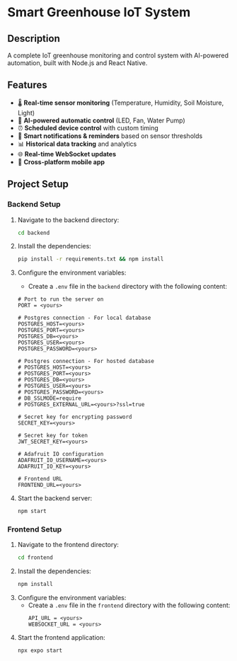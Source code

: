 # Smart Greenhouse IoT System

## Description

A complete IoT greenhouse monitoring and control system with AI-powered automation, built with Node.js and React Native.

## Features

- 🌡️ **Real-time sensor monitoring** (Temperature, Humidity, Soil Moisture, Light)
- 🤖 **AI-powered automatic control** (LED, Fan, Water Pump)
- ⏰ **Scheduled device control** with custom timing
- 🔔 **Smart notifications & reminders** based on sensor thresholds
- 📊 **Historical data tracking** and analytics
- 🌐 **Real-time WebSocket updates**
- 📱 **Cross-platform mobile app**

## Project Setup

### Backend Setup

1. Navigate to the backend directory:
   ```sh
   cd backend
   ```
2. Install the dependencies:
   ```sh
   pip install -r requirements.txt && npm install
   ```
3. Configure the environment variables:

   - Create a `.env` file in the `backend` directory with the following content:

   ```
   # Port to run the server on
   PORT = <yours>

   # Postgres connection - For local database
   POSTGRES_HOST=<yours>
   POSTGRES_PORT=<yours>
   POSTGRES_DB=<yours>
   POSTGRES_USER=<yours>
   POSTGRES_PASSWORD=<yours>

   # Postgres connection - For hosted database
   # POSTGRES_HOST=<yours>
   # POSTGRES_PORT=<yours>
   # POSTGRES_DB=<yours>
   # POSTGRES_USER=<yours>
   # POSTGRES_PASSWORD=<yours>
   # DB_SSLMODE=require
   # POSTGRES_EXTERNAL_URL=<yours>?ssl=true

   # Secret key for encrypting password
   SECRET_KEY=<yours>

   # Secret key for token
   JWT_SECRET_KEY=<yours>

   # Adafruit IO configuration
   ADAFRUIT_IO_USERNAME=<yours>
   ADAFRUIT_IO_KEY=<yours>

   # Frontend URL
   FRONTEND_URL=<yours>

   ```

4. Start the backend server:
   ```sh
   npm start
   ```

### Frontend Setup

1. Navigate to the frontend directory:
   ```sh
   cd frontend
   ```
2. Install the dependencies:
   ```sh
   npm install
   ```
3. Configure the environment variables:
   - Create a `.env` file in the `frontend` directory with the following content:
     ```
     API_URL = <yours>
     WEBSOCKET_URL = <yours>
     ```
4. Start the frontend application:
   ```sh
   npx expo start
   ```
